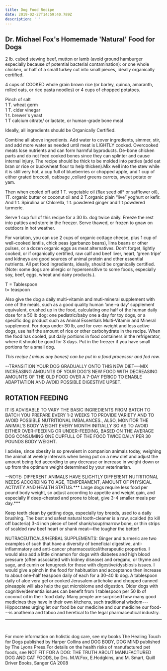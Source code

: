 ```yaml
---
title: Dog Food Recipe
date: 2019-02-27T14:59:40.789Z
description: ' '
---
```

## Dr. Michael Fox's Homemade 'Natural' Food for Dogs

2 lb. cubed stewing beef, mutton or lamb (avoid ground hamburger especially because of potential bacterial contamination): or one whole chicken, or half of a small turkey cut into small pieces, ideally organically certified.

4 cups of COOKED whole grain brown rice (or barley, quinoa, amaranth, rolled oats, or rice pasta noodles) or 4 cups of chopped potatoes.

Pinch of salt\
1 T. wheat germ\
1 T. cider vinegar\
1 t. brewer's yeast\
1 T calcium citrate/ or lactate, or human-grade bone meal

Ideally, all ingredients should be Organically Certified.

Combine all above ingredients. Add water to cover ingredients, simmer, stir, and add more water as needed until meat is LIGHTLY cooked.  Overcooked meats lose nutrients and can form harmful byproducts. De-bone chicken parts and do not feed cooked bones since they can splinter and cause internal injury. The recipe should be thick to be molded into patties (add oat bran or rice or buckwheat flour to help thicken).Mix well into the stew while it is still very hot, a cup full of blueberries or chopped apple, and 1 cup of either grated broccoli, cabbage ,collard greens carrots, sweet potato or yam.

Then when cooled off add 1 T. vegetable oil (flax seed oil* or safflower oil), 1T. organic butter or coconut oil and 2 T.organic plain “live” yoghurt or kefir. And 1 t. Spirulina or Chlorella, 1 t. powdered ginger and 1 t powdered turmeric.

Serve 1 cup full of this recipe for a 30 lb. dog twice daily. Freeze the rest into patties and store in the freezer. Serve thawed, or frozen to gnaw on outdoors in hot weather.

For variation, you can use 2 cups of organic cottage cheese, plus 1 cup of well-cooked lentils, chick peas (garbanzo beans), lima beans or other pulses, or a dozen organic eggs as meat alternatives. Don’t forget, lightly cooked, or if organically certified, raw calf and beef liver, heart, ‘green tripe’ and kidneys are good sources of animal protein and other essential nutrients. All pet food ingredients, ideally, should be organically certified. (Note: some dogs are allergic or hypersensitive to some foods, especially soy, beef, eggs, wheat and dairy products.).

T = Tablespoon\
t= teaspoon

Also give the dog a daily multi-vitamin and muti-mineral supplement with one of the meals, such as a good quality human ‘one –a day’ supplement equivalent, crushed up in the food, calculating one half of the human daily dose for a 50 lb dog: one pediatric/baby one a day for toy dogs, or a specific dog product such as Animal Essentials Multi-Vitamin and Mineral supplement. For dogs under 30 lb, and for over-weight and less active dogs, use half the amount of rice or other carbohydrate in the recipe. When the food has cooled, put daily portions in food containers in the refrigerator, where it should be good for 3 days. Put in the freezer if you have small portions for a small dog.

_This recipe ( minus any bones) can be put in a food processor and fed raw._

\--TRANSITION YOUR DOG GRADUALLY ONTO THIS NEW DIET---MIX INCREASING AMOUNTS OF YOUR DOG’S NEW FOOD WITH DECREASING AMOUNTS OF THE OLD FOOD OVER A 7-DAY PERIOD TO ENABLE ADAPTIATION AND AVOID POSSIBLE DIGESTIVE UPSET.

## ROTATION FEEDING

IT IS ADVISABLE TO VARY THE BASIC INGREDIENTS FROM BATCH TO BATCH YOU PREPARE EVERY 1-2 WEEKS TO PROVIDE VARIETY AND TO AVOID POSSIBLE NUTRITIONAL IMBALANCES., ALSO, MONITOR THE ANIMAL'S BODY WEIGHT EVERY MONTH INITIALLY SO AS TO AVOID EITHER OVER-FEEDING OR UNDER-FEEDING, BASED ON THE AVERAGE DOG CONSUMING ONE CUPFULL OF THE FOOD TWICE DAILY PER 30 POUNDS BODY WEIGHT.

I advise, since obesity is so prevalent in companion animals today, weighing the animal at weekly intervals when being put on a new diet and adjust the amount being fed according to any decrease or increase in weight down or up from the optimum weight determined by your veterinarian.

\--NOTE: DIFFERENT ANIMALS HAVE SLIGHTLY DIFFERENT NUTRITIONAL NEEDS ACCORDING TO AGE, TEMPERAMENT, AMOUNT OF PHYSICAL ACTIVITY AND HEALTH STATUS.\*\*\* Large dogs require less food per pound body weight, so adjust according to appetite and weight gain, and especially if deep-chested and prone to bloat, give 3-4 smaller meals per day.\*\*\*

Keep teeth clean by getting dogs, especially toy breeds, used to a daily brushing. The best and safest natural tooth-cleaner is a raw, scalded (to kill off bacteria) 3-4 inch piece of beef shank/soup/marrow bone, or thin strips of scalded raw beef heart or shank meat—the tougher the better!

NUTRACEUTICALS/HERBAL SUPPLEMENTS: Ginger and turmeric are two examples of such that have a diversity of beneficial digestive, anti-inflammatory and anti-cancer pharmaceutical/therapeutic properties. I would also add a little cinnamon for dogs with diabetes and high blood pressure (often associated with kidney disease) and oregano, or thyme and sage, and cumin or fenugreek for those with digestive/dysbiosis issues. I would give a pinch in the food for habituation and acceptance then increase to about one-half teaspoon daily of each for a 30-40 lb dog. A tablespoon daily of aloe vera gel or cooked Jerusalem artichoke and chopped canned pineapple will also help the gut microbiome and digestion. Older dogs with cognitive/dementia issues can benefit from 1 tablespoon per 50 lb of coconut oil in their food daily. Many people are surprised how many good medicines they have in their own kitchens, such traditional wisdom---Hippocrates urging let our food be our medicine and our medicine our food---is anathema and taboo and heretical to the legal pharmaceutical industry.

<hr><br>

For more information on holistic dog care, see my books The Healing Touch for Dogs published by Harper Collins and DOG BODY, DOG MIND published by The Lyons Press.For details on the health risks of manufactured pet foods, see NOT FIT FOR A DOG: THE TRUTH ABOUT MANUFACTURED DOG AND CAT FOODS, by Drs. M.W.Fox, E.Hodgkins, and M. Smart, Quill Driver Books, Sanger CA 2008
